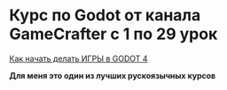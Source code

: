 # Курс по Godot от канала GameCrafter с 1 по 29 урок

[Как начать делать ИГРЫ в GODOT 4](https://youtu.be/z23MQ2xad30?si=yQlZqb9UIZUN-K3S)


**Для меня это один из лучших рускоязычных курсов**
